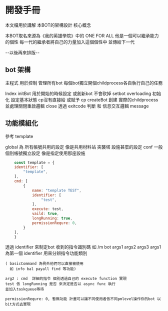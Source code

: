 # 開發手冊
本文檔用於講解 本BOT的架構設計 核心概念

本BOT取名來源為《我的英雄學院》中的 ONE FOR ALL
他是一個可以繼承能力的個性 每一代的繼承者將自己的力量加入這個個性中
並傳給下一代

--以後再來排版--

## bot 架構

主程式 用於控制 管理所有bot
每個bot獨立開個childprocess各自執行自己的任務

Index
    initBot
        用於開始的時候設定 或創新bot 不會砍掉
		setbot
			overloading
				初始化
				設定基本狀態 cp沒有直接給
				或賦予 cp
		createBot
			創建 實際的childprocess 
			並處理關閉重啟邏輯 close
				透過 exitcode 判斷
			和 信息交互邏輯 message

## 功能模組化
參考 template

global 為 所有帳號共用的設定 像是共用材料站 突襲塔 設施甚麼的設定 
conf   一般個別帳號獨立設定 像是指定使用那座設施
```js
    const template = {
    identifier: [
        "template",
    ],
    cmd: [
        {
            name: "template TEST",
            identifier: [
                "test",
            ],
            execute: test,
            vaild: true,
            longRunning: true,
            permissionRequre: 0,
        }
    ],
    }
```
透過 identifier 來制定bot 收到的指令識別碼
如 /m bot args1 args2 args3
    args1 為第一個 identifier 用來分辨指令功能類別

    ( basicCommand 為例外他們可以直接被使用
      如 info bal payall find 等功能)

    arg2 : cmd  詳細的指令 個別透過自己的 execute function 實現
    test 依 longRunning 是否 來決定是否以 async func 執行 
    並加入taskqueue等待

    permissionRequre: 0, 暫無功能 計畫可以讓不同使用者依不同pmlevel操作你的bot 以bit方式去實現



